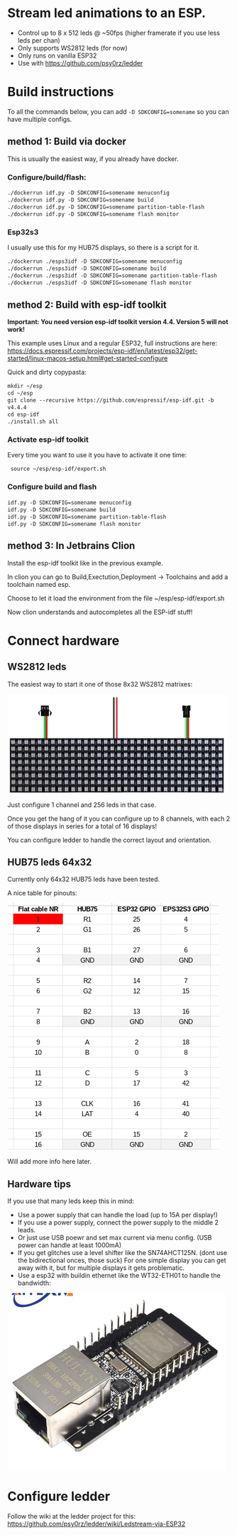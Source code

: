 # Stream led animations to an ESP. 

* Control up to 8 x 512 leds @ ~50fps (higher framerate if you use less leds per chan)
* Only supports WS2812 leds (for now)
* Only runs on vanilla ESP32
* Use with <https://github.com/psy0rz/ledder>

# Build instructions

To all the commands below, you can add `-D SDKCONFIG=somename` so you can have multiple configs.

## method 1: Build via docker

This is usually the easiest way, if you already have docker.

### Configure/build/flash:
```
./dockerrun idf.py -D SDKCONFIG=somename menuconfig
./dockerrun idf.py -D SDKCONFIG=somename build
./dockerrun idf.py -D SDKCONFIG=somename partition-table-flash
./dockerrun idf.py -D SDKCONFIG=somename flash monitor
```

### Esp32s3

I usually use this for my HUB75 displays, so there is a script for it.

```
./dockerrun ./esps3idf -D SDKCONFIG=somename menuconfig
./dockerrun ./esps3idf -D SDKCONFIG=somename build
./dockerrun ./esps3idf -D SDKCONFIG=somename partition-table-flash
./dockerrun ./esps3idf -D SDKCONFIG=somename flash monitor
```


## method 2: Build with esp-idf toolkit

**Important: You need version esp-idf toolkit version 4.4. Version 5 will not work!**

This example uses Linux and a regular ESP32, full instructions are here: https://docs.espressif.com/projects/esp-idf/en/latest/esp32/get-started/linux-macos-setup.html#get-started-configure
  
Quick and dirty copypasta:

```
mkdir ~/esp
cd ~/esp
git clone --recursive https://github.com/espressif/esp-idf.git -b v4.4.4
cd esp-idf
./install.sh all
```

### Activate esp-idf toolkit

Every time you want to use it you have to activate it one time:

```
 source ~/esp/esp-idf/export.sh
```

### Configure build and flash

```
idf.py -D SDKCONFIG=somename menuconfig
idf.py -D SDKCONFIG=somename build
idf.py -D SDKCONFIG=somename partition-table-flash
idf.py -D SDKCONFIG=somename flash monitor
```


## method 3: In Jetbrains Clion


Install the esp-idf toolkit like in the previous example.

In clion you can go to Build,Exectution,Deployment -> Toolchains and add a toolchain named esp.

Choose to let it load the environment from the file ~/esp/esp-idf/export.sh

Now clion understands and autocompletes all the ESP-idf stuff! 

# Connect hardware

## WS2812 leds

The easiest way to start it one of those 8x32 WS2812 matrixes:

![img.png](img.png)

Just configure 1 channel and 256 leds in that case.

Once you get the hang of it you can configure up to 8 channels, with each 2 of those displays in series for a total of 16 displays!

You can configure ledder to handle the correct layout and orientation.

## HUB75 leds 64x32

Currently only 64x32 HUB75 leds have been tested.

A nice table for pinouts:

![](https://github.com/psy0rz/ledstream/blob/main/doc/hub75%20pins.png)

Will add more info here later.

## Hardware tips

If you use that many leds keep this in mind:

 * Use a power supply that can handle the load  (up to 15A per display!)
 * If you use a power supply, connect the power supply to the middle 2 leads. 
 * Or just use USB poewr and set max current via menu config. (USB power can handle at least 1000mA)
 * If you get glitches use a level shifter like the SN74AHCT125N. (dont use the bidirectional onces, those suck) For one simple display you can get away with it, but for multiple displays it gets problematic.
 * Use a esp32 with buildin ethernet like the WT32-ETH01 to handle the bandwidth:

![img_1.png](img_1.png)



# Configure ledder

Follow the wiki at the ledder project for this: 
https://github.com/psy0rz/ledder/wiki/Ledstream-via-ESP32
